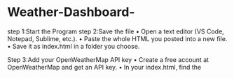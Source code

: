 # Weather-Dashboard-
step 1:Start the Program
step 2:Save the file
      • Open a text editor (VS Code, Notepad, Sublime, etc.).
      • Paste the whole HTML you posted into a new file.
      • Save it as index.html in a folder you choose.
      
Step 3:Add your OpenWeatherMap API key
      • Create a free account at OpenWeatherMap and get an API key.
      • In your index.html, find the <script> area and add this near the top (before any function that uses apiKey):

const apiKey = "YOUR_OPENWEATHERMAP_API_KEY";

Replace YOUR_OPENWEATHERMAP_API_KEY with the key you got.

Step 4: Serve the file (recommended) — why and how
Why: navigator.geolocation often only works on pages loaded over HTTPS or http://localhost. So open the file via a simple local server to avoid location issues.

  • VS Code + Live Server
  • Install the Live Server extension, right-click index.html → Open with Live Server.

Python (terminal / command prompt)

In the folder with index.html run:

python -m http.server 8000

Open http://localhost:8000 in your browser.
Node (http-server)

Install and run:

npx http-server -p 8000
Open http://localhost:8000.

You can also open index.html directly by double-clicking it, but geolocation may be blocked in some browsers that require a secure context.

Step 5: Open the page in your browser

1. Go to http://localhost:8000 (or the Live Server URL).
2. Allow location access when the browser asks (so getLocationWeather() can work).
3. Use the search box or saved history buttons to request weather for cities.

5) Debugging & checks

   • Open DevTools Console (F12) to see fetch errors or messages.
   • If air quality shows “unavailable”, check your API key and the air_pollution endpoint.
   • If location is blocked, make sure you served the page over localhost or HTTPS and that you allowed location in the browser settings.
   • Check network tab to see the requests to api.openweathermap.org and any HTTP status codes.

Step 6: Optional improvements (quick ideas)

   • Hide your API key (server proxy) if you publish the site — putting the key directly in a client file can expose it.
   • Add nicer CSS or icons for weather conditions.
   • Add error messages for invalid city names.
Step 7: Close the Program

TECHNOLOGY USED
HTML — page structure.
CSS — styling (inline/embedded in your file).
JavaScript (vanilla) — DOM manipulation, app logic.
Fetch API — to call OpenWeatherMap endpoints.
OpenWeatherMap API — weather, forecast, and air pollution data.
Navigator Geolocation API — get user's location.
localStorage — save and display search history.
Browser (DevTools) — for debugging.
